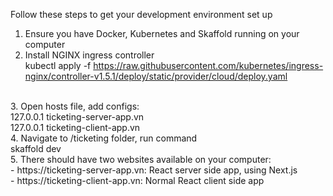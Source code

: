 Follow these steps to get your development environment set up<br />
1. Ensure you have Docker, Kubernetes and Skaffold running on your computer<br />
2. Install NGINX ingress controller<br />
kubectl apply -f https://raw.githubusercontent.com/kubernetes/ingress-nginx/controller-v1.5.1/deploy/static/provider/cloud/deploy.yaml
<br />
3. Open hosts file, add configs:<br />
127.0.0.1 ticketing-server-app.vn<br />
127.0.0.1 ticketing-client-app.vn<br />
4. Navigate to /ticketing folder, run command<br />
skaffold dev
<br />
5. There should have two websites available on your computer:<br />
- https://ticketing-server-app.vn: React server side app, using Next.js<br />
- https://ticketing-client-app.vn: Normal React client side app<br />
